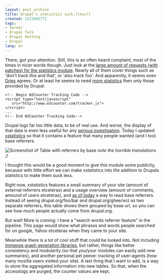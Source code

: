 ```yaml
---
layout: post_archive
title: Drupal's statistics suck.(less?)
created: 1172682771
tags:
- Server
- Drupal Talk
- Drupal Hosting
- Drupal
lang: en
---
```

There, got your attention. Still, this is an often heard complaint, most of the times in nicer words though. Just look at the [large amount of requests (with patches) for the statistics module](http://drupal.org/project/issues?projects=3060&components=statistics.module&categories=task,feature&states=1,16,8,13,14,15). Nearly all of them cover things such as 'don't track this and that', or 'also track foo'. And apparently, it seems even [Dries](http://buytaert.net/) agrees. Or at least he seems to need [more statistics](http://www.w3counter.com) then only those provided by Drupal:

    <!-- Begin W3Counter Tracking Code -->
    <script type="text/javascript"
       src="http://www.w3counter.com/tracker.js">
    </script>
    ...
    <!-- End W3Counter Tracking Code-->

Drupal logs far too little data, to be of real use. And worse, the display of that data is even less useful for any [serious investigation](http://www.maxkiesler.com/index.php/weblog/comments/data_visualization_software_resources_tutorials_and_source_code/). Today I updated [xstatistics](http://www.webschuur.com/modules/xtatistics) so that it contains a feature that many people wanted (and I too) base referrers.

![Screenshot of Table with referrers by base](http://webschuur.com/sites/webschuur.com/files/base_referrer.png)
_note the horrible translations ;)_

I thought this would be a good moment to give this module some publicity, because with little effort we can make xstatistics into _the_ addition to Drupals statistics to make them suck less.

Right now, xstatistics features a small summary of your site (amount of external referrers etceteras) and a usage overview (amount of comments, amound of users etceteras), and [as of today](http://cvs.drupal.org/viewcvs/drupal/contributions/modules/xstatistics/xstatistics.module?r1=1.6.2.2&r2=1.6.2.3&only_with_tag=DRUPAL-4-7) a way to read base referrers. Instead of seeing drupal.org/foo/bar and drupal.org/ghee/wiz as two separate referrers, this table shows them grouped by base url, so you can see how much people actually come from drupal.org.

But wait! More is coming: I have a "search words referrer feature" in the pipeline. This page would show what phrases and words people searched for on google, Yahoo etceteras when they came to your site. 

Meanwhile there is a lot of cool stuff that could be looked into. Not including [immense graph generation libraries](http://drupal.org/node/37574), but rather, things like better consistency and modularity (so that you/your modules can easily add new summaries), and another personal pet peeve: tracking of user-agents (how many mozilla users visited your site).
A last thing that I want to add, is a way to store the aggregated information into new tables. So that, when the accesslogs are purged, the counter values are kept.
